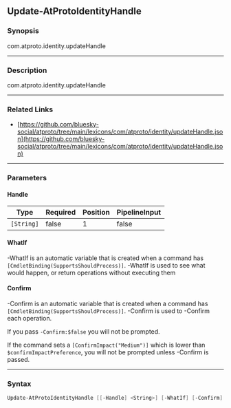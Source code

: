 Update-AtProtoIdentityHandle
----------------------------




### Synopsis
com.atproto.identity.updateHandle



---


### Description

com.atproto.identity.updateHandle



---


### Related Links
* [https://github.com/bluesky-social/atproto/tree/main/lexicons/com/atproto/identity/updateHandle.json](https://github.com/bluesky-social/atproto/tree/main/lexicons/com/atproto/identity/updateHandle.json)





---


### Parameters
#### **Handle**




|Type      |Required|Position|PipelineInput|
|----------|--------|--------|-------------|
|`[String]`|false   |1       |false        |



#### **WhatIf**
-WhatIf is an automatic variable that is created when a command has ```[CmdletBinding(SupportsShouldProcess)]```.
-WhatIf is used to see what would happen, or return operations without executing them
#### **Confirm**
-Confirm is an automatic variable that is created when a command has ```[CmdletBinding(SupportsShouldProcess)]```.
-Confirm is used to -Confirm each operation.

If you pass ```-Confirm:$false``` you will not be prompted.


If the command sets a ```[ConfirmImpact("Medium")]``` which is lower than ```$confirmImpactPreference```, you will not be prompted unless -Confirm is passed.



---


### Syntax
```PowerShell
Update-AtProtoIdentityHandle [[-Handle] <String>] [-WhatIf] [-Confirm] [<CommonParameters>]
```
